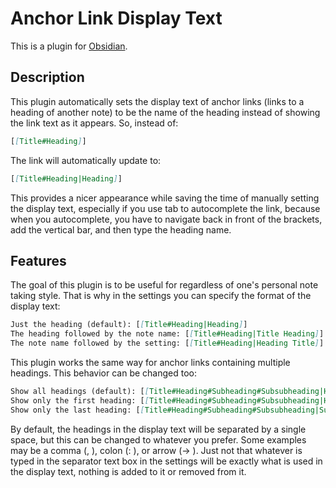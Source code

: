 # Anchor Link Display Text

This is a plugin for [Obsidian](https://obsidian.md).

## Description

This plugin automatically sets the display text of anchor links (links to a heading of another note) to be the name of the heading instead of showing the link text as it appears. So, instead of:

``` Markdown
[[Title#Heading]]
```

The link will automatically update to:

``` Markdown
[[Title#Heading|Heading]]
```

This provides a nicer appearance while saving the time of manually setting the display text, especially if you use tab to autocomplete the link, because when you autocomplete, you have to navigate back in front of the brackets, add the vertical bar, and then type the heading name.

## Features

The goal of this plugin is to be useful for regardless of one's personal note taking style. That is why in the settings you can specify the format of the display text:

``` Markdown
Just the heading (default): [[Title#Heading|Heading]]
The heading followed by the note name: [[Title#Heading|Title Heading]]
The note name followed by the setting: [[Title#Heading|Heading Title]]
```

This plugin works the same way for anchor links containing multiple headings. This behavior can be changed too:

``` Markdown
Show all headings (default): [[Title#Heading#Subheading#Subsubheading|Heading Subheading Subsubheading]]
Show only the first heading: [[Title#Heading#Subheading#Subsubheading|Heading]]
Show only the last heading: [[Title#Heading#Subheading#Subsubheading|Subsubheading]]
```

By default, the headings in the display text will be separated by a single space, but this can be changed to whatever you prefer. Some examples may be a comma (, ), colon (: ), or arrow (-> ). Just not that whatever is typed in the separator text box in the settings will be exactly what is used in the display text, nothing is added to it or removed from it.
